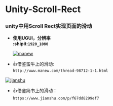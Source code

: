 # Unity-Scroll-Rect     
### unity中用Scroll Rect实现页面的滑动
*	<b>使用UGUI，分辨率<br>:shipit:`1920_1080` </b>

    [![manew](http://www.manew.com/fb/images/logo.png "蛮牛链接")](http://www.manew.com/thread-98712-1-1.html)
    

*	:+1:借鉴蛮牛上的滑动:<br>`http://www.manew.com/thread-98712-1-1.html`

   [![jianshu](https://cdn2.jianshu.io/assets/web/nav-logo-4c7bbafe27adc892f3046e6978459bac.png "简书链接")](https://www.jianshu.com/p/f67dd8299ef7)
   

* :+1:借鉴简书上的滑动：<br>`https://www.jianshu.com/p/f67dd8299ef7`
